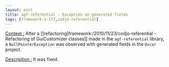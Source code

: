 ```yaml
---
layout: post
title: agf-referential - Exception on generated fields
tags: [framework-1-177,codjo-referential]
---
```

<u>Context :</u>
After a [[refactoring|framework:/2010/11/23/codjo-referential - Refactoring of GuiCustomizer classes]] made in the ```agf-referential``` library, a ```NullPointerException``` was observed with generated fields in the ```Oscar``` project.

<u>Description :</u>
It was fixed.


